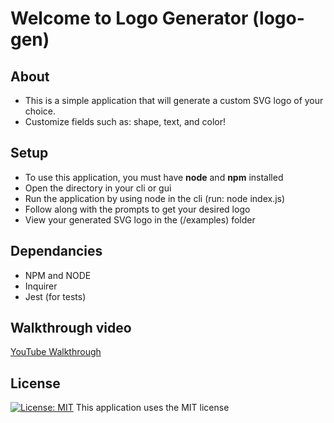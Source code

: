# Welcome to Logo Generator (logo-gen) 

## About
- This is a simple application that will generate a custom SVG logo of your choice.
- Customize fields such as: shape, text, and color!

## Setup
- To use this application, you must have **node** and **npm** installed
- Open the directory in your cli or gui
- Run the application by using node in the cli (run: node index.js)
- Follow along with the prompts to get your desired logo
- View your generated SVG logo in the (/examples) folder

## Dependancies
- NPM and NODE
- Inquirer
- Jest (for tests)

## Walkthrough video
[YouTube Walkthrough](https://www.youtube.com/watch?v=8KcO-9d6rmI)

## License
[![License: MIT](https://img.shields.io/badge/License-MIT-yellow.svg)](https://opensource.org/licenses/MIT)
This application uses the MIT license
